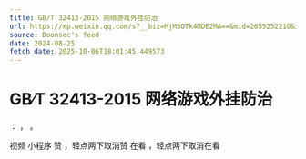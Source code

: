 ```yaml
---
title: GB∕T 32413-2015 网络游戏外挂防治
url: https://mp.weixin.qq.com/s?__biz=MjM5OTk4MDE2MA==&mid=2655252210&idx=6&sn=9ccad7e896dd58e59daa7a2f8b526702
source: Doonsec's feed
date: 2024-08-25
fetch_date: 2025-10-06T18:01:45.449573
---
```


# GB∕T 32413-2015 网络游戏外挂防治

：
，
。

视频
小程序
赞
，轻点两下取消赞
在看
，轻点两下取消在看